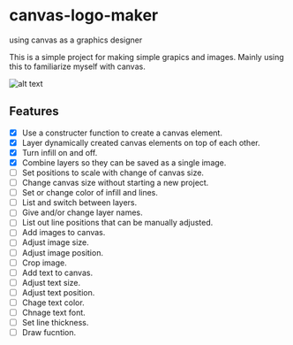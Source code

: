 # canvas-logo-maker
using canvas as a graphics designer

This is a simple project for making simple grapics and images.  Mainly using this to familiarize myself with canvas.

![alt text](https://i.imgflip.com/1238ua.jpg)

## Features
- [X] Use a constructer function to create a canvas element.
- [X] Layer dynamically created canvas elements on top of each other.
- [X] Turn infill on and off.
- [X] Combine layers so they can be saved as a single image.
- [ ] Set positions to scale with change of canvas size.
- [ ] Change canvas size without starting a new project.
- [ ] Set or change color of infill and lines.
- [ ] List and switch between layers.
- [ ] Give and/or change layer names.
- [ ] List out line positions that can be manually adjusted.
- [ ] Add images to canvas.
- [ ] Adjust image size.
- [ ] Adjust image position.
- [ ] Crop image.
- [ ] Add text to canvas.
- [ ] Adjust text size.
- [ ] Adjust text position.
- [ ] Chage text color.
- [ ] Chnage text font.
- [ ] Set line thickness.
- [ ] Draw fucntion.
